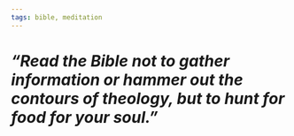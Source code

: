```yaml
---
tags: bible, meditation
---
```



# *“Read the Bible not to gather information or hammer out the contours of theology, but to hunt for food for your soul.”*
